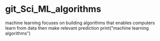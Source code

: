 ﻿# git_Sci_ML_algorithms
machine learning focuses on building algorithms that enables computers learn from data then make relevant prediction
print("machine learning algorithms")
